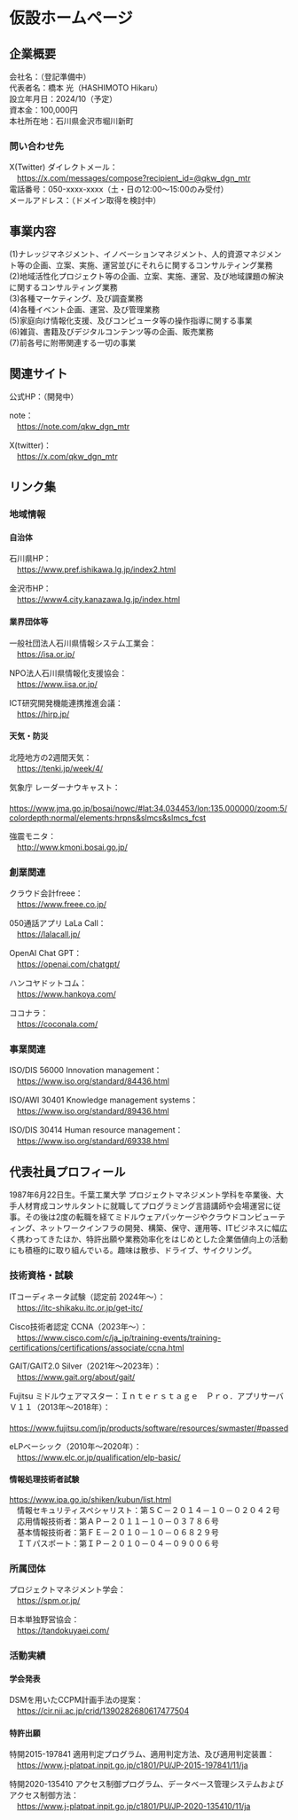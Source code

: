 # 仮設ホームページ
## 企業概要
会社名：（登記準備中）    
代表者名：橋本 光（HASHIMOTO Hikaru）  
設立年月日：2024/10（予定）  
資本金：100,000円  
本社所在地：石川県金沢市堀川新町  

### 問い合わせ先
X(Twitter) ダイレクトメール：  
　https://x.com/messages/compose?recipient_id=@qkw_dgn_mtr  
電話番号：050-xxxx-xxxx（土・日の12:00～15:00のみ受付）  
メールアドレス：（ドメイン取得を検討中）  

## 事業内容
(1)ナレッジマネジメント、イノベーションマネジメント、人的資源マネジメント等の企画、立案、実施、運営並びにそれらに関するコンサルティング業務  
(2)地域活性化プロジェクト等の企画、立案、実施、運営、及び地域課題の解決に関するコンサルティング業務  
(3)各種マーケティング、及び調査業務  
(4)各種イベント企画、運営、及び管理業務  
(5)家庭向け情報化支援、及びコンピュータ等の操作指導に関する事業  
(6)雑貨、書籍及びデジタルコンテンツ等の企画、販売業務  
(7)前各号に附帯関連する一切の事業  

## 関連サイト
公式HP：（開発中）  

note：  
　https://note.com/qkw_dgn_mtr

X(twitter)：  
　https://x.com/qkw_dgn_mtr


## リンク集
### 地域情報
#### 自治体
石川県HP：  
　https://www.pref.ishikawa.lg.jp/index2.html

金沢市HP：  
　https://www4.city.kanazawa.lg.jp/index.html

#### 業界団体等
一般社団法人石川県情報システム工業会：  
　https://isa.or.jp/

NPO法人石川県情報化支援協会：  
　https://www.iisa.or.jp/

ICT研究開発機能連携推進会議：  
　https://hirp.jp/

#### 天気・防災
北陸地方の2週間天気：  
　https://tenki.jp/week/4/

気象庁 レーダーナウキャスト：  
　https://www.jma.go.jp/bosai/nowc/#lat:34.034453/lon:135.000000/zoom:5/colordepth:normal/elements:hrpns&slmcs&slmcs_fcst

強震モニタ：  
　http://www.kmoni.bosai.go.jp/

### 創業関連
クラウド会計freee：  
　https://www.freee.co.jp/

050通話アプリ LaLa Call：  
　https://lalacall.jp/

OpenAI Chat GPT：  
　https://openai.com/chatgpt/

ハンコヤドットコム：  
　https://www.hankoya.com/

ココナラ：  
　https://coconala.com/

### 事業関連
ISO/DIS 56000 Innovation management：  
　https://www.iso.org/standard/84436.html

ISO/AWI 30401 Knowledge management systems：  
　https://www.iso.org/standard/89436.html

ISO/DIS 30414 Human resource management：  
　https://www.iso.org/standard/69338.html


## 代表社員プロフィール
1987年6月22日生。千葉工業大学 プロジェクトマネジメント学科を卒業後、大手人材育成コンサルタントに就職してプログラミング言語講師や会場運営に従事。その後は2度の転職を経てミドルウェアパッケージやクラウドコンピューティング、ネットワークインフラの開発、構築、保守、運用等、ITビジネスに幅広く携わってきたほか、特許出願や業務効率化をはじめとした企業価値向上の活動にも積極的に取り組んでいる。趣味は散歩、ドライブ、サイクリング。

### 技術資格・試験
ITコーディネータ試験（認定前 2024年～）：  
　https://itc-shikaku.itc.or.jp/get-itc/

Cisco技術者認定 CCNA（2023年～）：  
　https://www.cisco.com/c/ja_jp/training-events/training-certifications/certifications/associate/ccna.html

GAIT/GAIT2.0 Silver（2021年～2023年）：  
　https://www.gait.org/about/gait/

Fujitsu ミドルウェアマスター：Ｉｎｔｅｒｓｔａｇｅ　Ｐｒｏ．アプリサーバ　Ｖ１１（2013年～2018年）：  
　https://www.fujitsu.com/jp/products/software/resources/swmaster/#passed

eLPベーシック（2010年～2020年）：  
　https://www.elc.or.jp/qualification/elp-basic/

#### 情報処理技術者試験
https://www.ipa.go.jp/shiken/kubun/list.html  
　情報セキュリティスペシャリスト：第ＳＣ－２０１４－１０－０２０４２号  
　応用情報技術者：第ＡＰ－２０１１－１０－０３７８６号  
　基本情報技術者：第ＦＥ－２０１０－１０－０６８２９号  
　ＩＴパスポート：第ＩＰ－２０１０－０４－０９００６号  

### 所属団体
プロジェクトマネジメント学会：  
　https://spm.or.jp/

日本単独野営協会：  
　https://tandokuyaei.com/

### 活動実績

#### 学会発表
DSMを用いたCCPM計画手法の提案：  
　https://cir.nii.ac.jp/crid/1390282680617477504
 
#### 特許出願
特開2015-197841 適用判定プログラム、適用判定方法、及び適用判定装置：  
　https://www.j-platpat.inpit.go.jp/c1801/PU/JP-2015-197841/11/ja

特開2020-135410 アクセス制御プログラム、データベース管理システムおよびアクセス制御方法：  
　https://www.j-platpat.inpit.go.jp/c1801/PU/JP-2020-135410/11/ja
　
